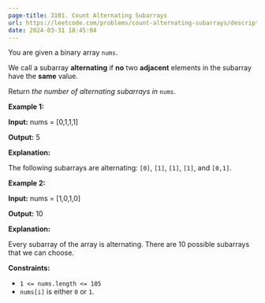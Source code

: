 ```yaml
---
page-title: 3101. Count Alternating Subarrays
url: https://leetcode.com/problems/count-alternating-subarrays/description/
date: 2024-03-31 18:45:04
---
```

You are given a binary array `nums`.

We call a subarray **alternating** if **no** two **adjacent** elements in the subarray have the **same** value.

Return *the number of alternating subarrays in* `nums`.

**Example 1:**

**Input:** nums = \[0,1,1,1\]

**Output:** 5

**Explanation:**

The following subarrays are alternating: `[0]`, `[1]`, `[1]`, `[1]`, and `[0,1]`.

**Example 2:**

**Input:** nums = \[1,0,1,0\]

**Output:** 10

**Explanation:**

Every subarray of the array is alternating. There are 10 possible subarrays that we can choose.

**Constraints:**

-   `1 <= nums.length <= 105`
-   `nums[i]` is either `0` or `1`.